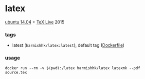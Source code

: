 # latex

[ubuntu 14.04](http://www.ubuntu.com/) + [TeX Live](https://www.tug.org/texlive/) 2015

### tags

- latest (```harmishhk/latex:latest```), default tag ([Dockerfile](https://github.com/harmishhk/boxes/blob/master/docker/latex/Dockerfile))

### usage

```docker run --rm -v $(pwd):/latex harmishhk/latex latexmk --pdf source.tex```
